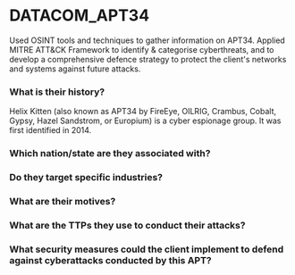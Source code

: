 # DATACOM_APT34
Used OSINT tools and techniques to gather information on APT34. Applied MITRE ATT&CK Framework to identify & categorise cyberthreats, and to develop a comprehensive defence strategy to protect the client's networks and systems against future attacks. 

### What is their history?
Helix Kitten (also known as APT34 by FireEye, OILRIG, Crambus, Cobalt, Gypsy, Hazel Sandstrom, or Europium) is a cyber espionage group. It was first identified in 2014. 

### Which nation/state are they associated with?
### Do they target specific industries?
### What are their motives?
### What are the TTPs they use to conduct their attacks?
### What security measures could the client implement to defend against cyberattacks conducted by this APT?
